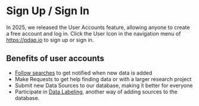# Sign Up / Sign In

In 2025, we released the User Accounts feature, allowing anyone to create a free account and log in. Click the User Icon in the navigation menu of https://pdap.io to sign up or sign in.

## Benefits of user accounts

* [Follow searches](follow-a-search.md) to get notified when new data is added
* Make Requests to get help finding data or with a larger research project
* Submit new Data Sources to our database, making it better for everyone
* Participate in [Data Labeling](../activities/data-source-annotation/), another way of adding sources to the database.
